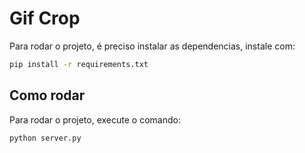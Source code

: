 # Gif Crop

Para rodar o projeto, é preciso instalar as dependencias, instale com:

```bash
pip install -r requirements.txt
```

## Como rodar

Para rodar o projeto, execute o comando:

```bash
python server.py
```
